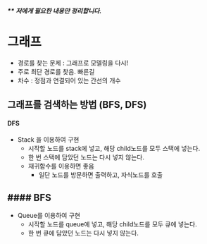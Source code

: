##### ** 저에게 필요한 내용만 정리합니다.

# 그래프

- 경로를 찾는 문제 : 그래프로 모델링을 다시!
- 주로 최단 경로를 찾음. 빠른길
- 차수 : 정점과 연결되어 있는 간선의 개수

## 그래프를 검색하는 방법 (BFS, DFS)

#### DFS

- Stack 을 이용하여 구현
  - 시작할 노드를 stack에 넣고, 해당 child노드를 모두 스택에 넣는다.
  - 한 번 스택에 담았던 노드는 다시 넣지 않는다.
  - 재귀함수를 이용하면 좋음
    - 일단 노드를 방문하면 출력하고, 자식노드를 호출

## #### BFS

- Queue를 이용하여 구현
  - 시작할 노드를 queue에 넣고, 해당 child노드를 모두 큐에 넣는다.
  - 한 번 큐에 담았던 노드는 다시 넣지 않는다.





